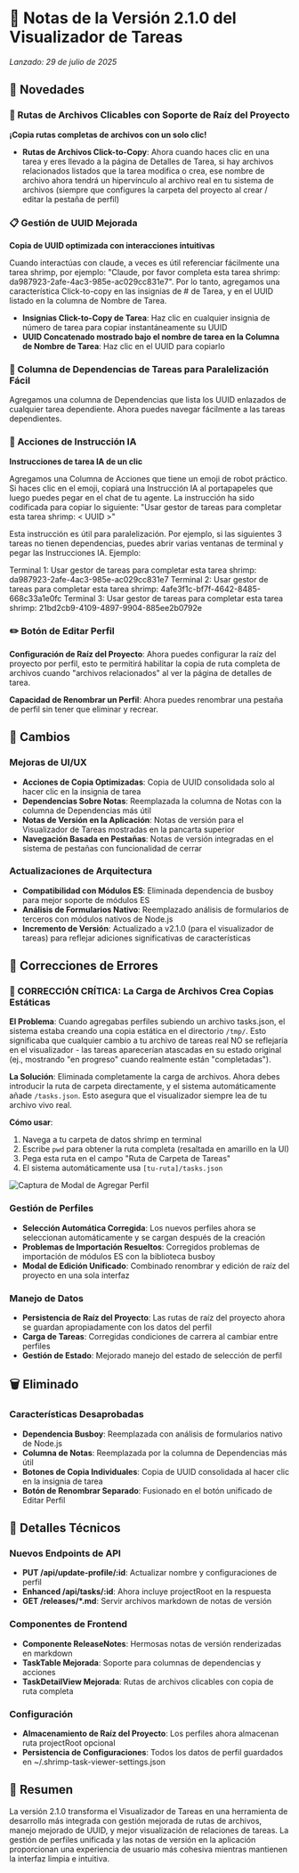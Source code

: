 # 🚀 Notas de la Versión 2.1.0 del Visualizador de Tareas

*Lanzado: 29 de julio de 2025*

## 🎉 Novedades

### 🔗 Rutas de Archivos Clicables con Soporte de Raíz del Proyecto
**¡Copia rutas completas de archivos con un solo clic!**

- **Rutas de Archivos Click-to-Copy**: Ahora cuando haces clic en una tarea y eres llevado a la página de Detalles de Tarea, si hay archivos relacionados listados que la tarea modifica o crea, ese nombre de archivo ahora tendrá un hipervínculo al archivo real en tu sistema de archivos (siempre que configures la carpeta del proyecto al crear / editar la pestaña de perfil)

### 📋 Gestión de UUID Mejorada
**Copia de UUID optimizada con interacciones intuitivas**

Cuando interactúas con claude, a veces es útil referenciar fácilmente una tarea shrimp, por ejemplo:
"Claude, por favor completa esta tarea shrimp: da987923-2afe-4ac3-985e-ac029cc831e7". Por lo tanto, agregamos una característica Click-to-copy en las insignias de # de Tarea, y en el UUID listado en la columna de Nombre de Tarea.

- **Insignias Click-to-Copy de Tarea**: Haz clic en cualquier insignia de número de tarea para copiar instantáneamente su UUID
- **UUID Concatenado mostrado bajo el nombre de tarea en la Columna de Nombre de Tarea**: Haz clic en el UUID para copiarlo

### 🔄 Columna de Dependencias de Tareas para Paralelización Fácil 

Agregamos una columna de Dependencias que lista los UUID enlazados de cualquier tarea dependiente. Ahora puedes navegar fácilmente a las tareas dependientes.

### 🤖 Acciones de Instrucción IA
**Instrucciones de tarea IA de un clic**

Agregamos una Columna de Acciones que tiene un emoji de robot práctico. Si haces clic en el emoji, copiará una Instrucción IA al portapapeles que luego puedes pegar en el chat de tu agente. La instrucción ha sido codificada para copiar lo siguiente: "Usar gestor de tareas para completar esta tarea shrimp: < UUID >" 

Esta instrucción es útil para paralelización. Por ejemplo, si las siguientes 3 tareas no tienen dependencias, puedes abrir varias ventanas de terminal y pegar las Instrucciones IA. Ejemplo:

Terminal 1: Usar gestor de tareas para completar esta tarea shrimp: da987923-2afe-4ac3-985e-ac029cc831e7
Terminal 2: Usar gestor de tareas para completar esta tarea shrimp: 4afe3f1c-bf7f-4642-8485-668c33a1e0fc
Terminal 3: Usar gestor de tareas para completar esta tarea shrimp: 21bd2cb9-4109-4897-9904-885ee2b0792e

### ✏️ Botón de Editar Perfil

**Configuración de Raíz del Proyecto**: Ahora puedes configurar la raíz del proyecto por perfil, esto te permitirá habilitar la copia de ruta completa de archivos cuando "archivos relacionados" al ver la página de detalles de tarea.

**Capacidad de Renombrar un Perfil**: Ahora puedes renombrar una pestaña de perfil sin tener que eliminar y recrear.



## 🔄 Cambios

### Mejoras de UI/UX
- **Acciones de Copia Optimizadas**: Copia de UUID consolidada solo al hacer clic en la insignia de tarea
- **Dependencias Sobre Notas**: Reemplazada la columna de Notas con la columna de Dependencias más útil
- **Notas de Versión en la Aplicación**: Notas de versión para el Visualizador de Tareas mostradas en la pancarta superior
- **Navegación Basada en Pestañas**: Notas de versión integradas en el sistema de pestañas con funcionalidad de cerrar

### Actualizaciones de Arquitectura
- **Compatibilidad con Módulos ES**: Eliminada dependencia de busboy para mejor soporte de módulos ES
- **Análisis de Formularios Nativo**: Reemplazado análisis de formularios de terceros con módulos nativos de Node.js
- **Incremento de Versión**: Actualizado a v2.1.0 (para el visualizador de tareas) para reflejar adiciones significativas de características

## 🐛 Correcciones de Errores

### 🚨 CORRECCIÓN CRÍTICA: La Carga de Archivos Crea Copias Estáticas
**El Problema**: Cuando agregabas perfiles subiendo un archivo tasks.json, el sistema estaba creando una copia estática en el directorio `/tmp/`. Esto significaba que cualquier cambio a tu archivo de tareas real NO se reflejaría en el visualizador - las tareas aparecerían atascadas en su estado original (ej., mostrando "en progreso" cuando realmente están "completadas").

**La Solución**: Eliminada completamente la carga de archivos. Ahora debes introducir la ruta de carpeta directamente, y el sistema automáticamente añade `/tasks.json`. Esto asegura que el visualizador siempre lea de tu archivo vivo real.

**Cómo usar**: 
1. Navega a tu carpeta de datos shrimp en terminal
2. Escribe `pwd` para obtener la ruta completa (resaltada en amarillo en la UI)
3. Pega esta ruta en el campo "Ruta de Carpeta de Tareas"
4. El sistema automáticamente usa `[tu-ruta]/tasks.json`

![Captura de Modal de Agregar Perfil](/releases/add-profile-modal.png)

### Gestión de Perfiles
- **Selección Automática Corregida**: Los nuevos perfiles ahora se seleccionan automáticamente y se cargan después de la creación
- **Problemas de Importación Resueltos**: Corregidos problemas de importación de módulos ES con la biblioteca busboy
- **Modal de Edición Unificado**: Combinado renombrar y edición de raíz del proyecto en una sola interfaz

### Manejo de Datos
- **Persistencia de Raíz del Proyecto**: Las rutas de raíz del proyecto ahora se guardan apropiadamente con los datos del perfil
- **Carga de Tareas**: Corregidas condiciones de carrera al cambiar entre perfiles
- **Gestión de Estado**: Mejorado manejo del estado de selección de perfil

## 🗑️ Eliminado

### Características Desaprobadas
- **Dependencia Busboy**: Reemplazada con análisis de formularios nativo de Node.js
- **Columna de Notas**: Reemplazada por la columna de Dependencias más útil
- **Botones de Copia Individuales**: Copia de UUID consolidada al hacer clic en la insignia de tarea
- **Botón de Renombrar Separado**: Fusionado en el botón unificado de Editar Perfil

## 📝 Detalles Técnicos

### Nuevos Endpoints de API
- **PUT /api/update-profile/:id**: Actualizar nombre y configuraciones de perfil
- **Enhanced /api/tasks/:id**: Ahora incluye projectRoot en la respuesta
- **GET /releases/*.md**: Servir archivos markdown de notas de versión

### Componentes de Frontend
- **Componente ReleaseNotes**: Hermosas notas de versión renderizadas en markdown
- **TaskTable Mejorada**: Soporte para columnas de dependencias y acciones
- **TaskDetailView Mejorada**: Rutas de archivos clicables con copia de ruta completa

### Configuración
- **Almacenamiento de Raíz del Proyecto**: Los perfiles ahora almacenan ruta projectRoot opcional
- **Persistencia de Configuraciones**: Todos los datos de perfil guardados en ~/.shrimp-task-viewer-settings.json

## 🎯 Resumen

La versión 2.1.0 transforma el Visualizador de Tareas en una herramienta de desarrollo más integrada con gestión mejorada de rutas de archivos, manejo mejorado de UUID, y mejor visualización de relaciones de tareas. La gestión de perfiles unificada y las notas de versión en la aplicación proporcionan una experiencia de usuario más cohesiva mientras mantienen la interfaz limpia e intuitiva.